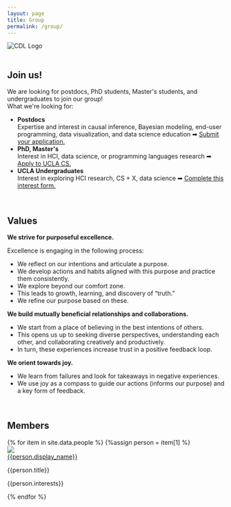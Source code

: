 ```yaml
---
layout: page
title: Group
permalink: /group/
---
```


<link rel="icon" href="{{ site.url }}/favicon.ico" type="image/x-icon">

<div class="logo">
    <img src="{{ site.baseurl }}/assets/images/cdl-logo-name.png" alt="CDL Logo">
</div>
<br>

## Join us!
<div class="news">
    We are looking for postdocs, PhD students, Master's students, and undergraduates to join our group!
    <br>
    What we're looking for: 
     <ul>
        <li style="font-weight:bold">Postdocs</li> Expertise and interest in causal inference, Bayesian modeling, end-user programming, data visualization, and data science education ➡ <a href="https://docs.google.com/document/d/12J8GMA8MFmMvgR96Y-xfYTJl-DycgnHlzyE0PjP8fL0/">Submit your application.</a>
        <li style="font-weight:bold">PhD, Master's</li> Interest in HCI, data science, or programming languages research ➡ <a href="https://grad.ucla.edu/admissions/admission-application-for-graduate-admission/">Apply to UCLA CS.</a> 
        <li style="font-weight:bold">UCLA Undergraduates</li> Interest in exploring HCI research, CS + X, data science ➡ <a href="https://forms.gle/K1bGJx1DScpt3cy88">Complete this interest form.</a>
        <!-- * <span style="font-style:italic"> I'm especially interested in students who are majoring in {CS, Statistics} + Something Else to apply.</span> -->
    </ul> 
</div>
<br>

## Values

<span style="font-weight:bold">We strive for purposeful excellence.</span> 

Excellence is engaging in the following process:
- We reflect on our intentions and articulate a purpose. 
- We develop actions and habits aligned with this purpose and practice them consistently. 
- We explore beyond our comfort zone. 
- This leads to growth, learning, and discovery of “truth.”
- We refine our purpose based on these.

<span style="font-weight:bold">We build mutually beneficial relationships and collaborations.</span>

- We start from a place of believing in the best intentions of others. 
- This opens us up to seeking diverse perspectives, understanding each other, and collaborating creatively and productively.
- In turn, these experiences increase trust in a positive feedback loop.

<span style="font-weight:bold">We orient towards joy.</span> 
- We learn from failures and look for takeaways in negative experiences. 
- We use joy as a compass to guide our actions (informs our purpose) and a key form of feedback. 

<br>

## Members
<div class="container-fluid">
<div class="photo-row">
  {% for item in site.data.people %}
      {%assign person = item[1] %}
      <div class="photo-item" stlye="height:200px; width:200px; overflow: hidden;">
        <img src="{{site.url}}/{{person.image}}"/>
        <div class="photo-info">
          <a class="photo-name" href="{{person.website}}">{{person.display_name}}</a>
          <p class="photo-title">{{person.title}}</p>
          <p class="photo-title">{{person.interests}}</p>
        </div>
      </div>
  {% endfor %}
</div>
</div>
